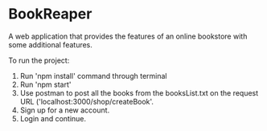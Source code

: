 # BookReaper
A web application that provides the features of an online bookstore with some additional features.

To run the project:

1. Run 'npm install' command through terminal
2. Run 'npm start'
3. Use postman to post all the books from the booksList.txt on the request URL ('localhost:3000/shop/createBook'.
4. Sign up for a new account.
5. Login and continue.